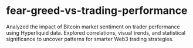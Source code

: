 # fear-greed-vs-trading-performance
Analyzed the impact of Bitcoin market sentiment on trader performance using Hyperliquid data. Explored correlations, visual trends, and statistical significance to uncover patterns for smarter Web3 trading strategies.
